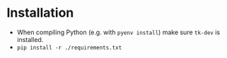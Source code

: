 # Installation
- When compiling Python (e.g. with `pyenv install`) make sure `tk-dev` is
  installed.
- `pip install -r ./requirements.txt`
